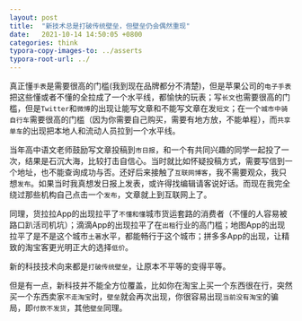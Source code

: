 ```yaml
---
layout: post
title:  "新技术总是打破传统壁垒，但壁垒仍会偶然重现"
date:   2021-10-14 14:50:05 +0800
categories: think
typora-copy-images-to: ../asserts
typora-root-url: ../
---
```


真正懂`手表`是需要很高的门槛(我到现在品牌都分不清楚)，但是苹果公司的`电子手表`把这些懂或者不懂的全拉成了一个水平线，都愉快的玩表；写`长文`也需要很高的门槛，但是`Twitter`和`微博`的出现让能写文章和不能写文章在发`短文`；在一个`城市中骑自行车`需要很高的门槛（因为你需要自己购买，需要有地方放，不能单程），而`共享单车`的出现把本地人和流动人员拉到一个水平线。

当年高中语文老师鼓励写文章投稿到`市日报`，和一个有共同兴趣的同学一起投了一次，结果是石沉大海，比较打击自信心。当时就比如怀疑投稿方式，需要写信到一个地址，也不能查询成功与否。还好后来接触了`互联网博客`，我不需要观众，我只想`发布`。如果当时我真想发日报上发表，或许得找编辑请客说好话。而现在我完全绕过那些机构自己点击一个`发布`，文章就上到互联网上了。

同理，货拉拉App的出现拉平了`不懂和懂`城市货运套路的消费者（不懂的人容易被路口趴活司机坑）；滴滴App的出现拉平了在`出租`行业的高门槛；地图App的出现拉平了是不是这个城市`土著`水平，都能畅行于这个城市；拼多多App的出现，让精致的淘宝客更光明正大的选择`低价`。

新的科技技术向来都是`打破传统壁垒`，让原本不平等的变得平等。

但是有一点，新科技并不能全方位覆盖，比如你在淘宝上买一个东西很在行，突然买一个东西卖家`不走淘宝`时，`壁垒`就会再次出现，你很容易出现`当前没有淘宝`的骗局，即`付款不发货`，其他`壁垒`同理。
